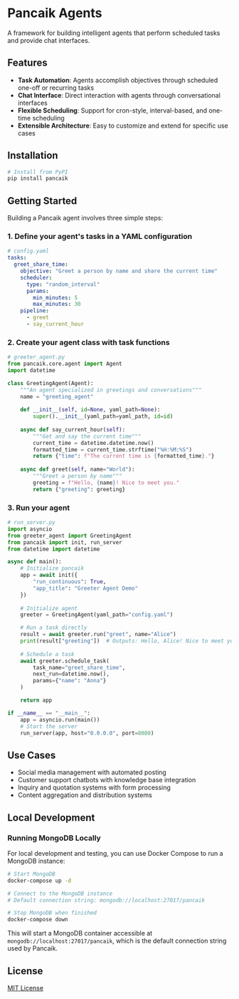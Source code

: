 # Pancaik Agents

A framework for building intelligent agents that perform scheduled tasks and provide chat interfaces.

## Features

- **Task Automation**: Agents accomplish objectives through scheduled one-off or recurring tasks
- **Chat Interface**: Direct interaction with agents through conversational interfaces
- **Flexible Scheduling**: Support for cron-style, interval-based, and one-time scheduling
- **Extensible Architecture**: Easy to customize and extend for specific use cases

## Installation

```bash
# Install from PyPI
pip install pancaik
```

## Getting Started

Building a Pancaik agent involves three simple steps:

### 1. Define your agent's tasks in a YAML configuration

```yaml
# config.yaml
tasks:
  greet_share_time:
    objective: "Greet a person by name and share the current time"
    scheduler:
      type: "random_interval"
      params:
        min_minutes: 5
        max_minutes: 30
    pipeline:
      - greet
      - say_current_hour
```

### 2. Create your agent class with task functions

```python
# greeter_agent.py
from pancaik.core.agent import Agent
import datetime

class GreetingAgent(Agent):
    """An agent specialized in greetings and conversations"""
    name = "greeting_agent"
    
    def __init__(self, id=None, yaml_path=None):
        super().__init__(yaml_path=yaml_path, id=id)
    
    async def say_current_hour(self):
        """Get and say the current time"""
        current_time = datetime.datetime.now()
        formatted_time = current_time.strftime("%H:%M:%S")
        return {"time": f"The current time is {formatted_time}."}
        
    async def greet(self, name="World"):
        """Greet a person by name"""
        greeting = f"Hello, {name}! Nice to meet you."
        return {"greeting": greeting}
```

### 3. Run your agent

```python
# run_server.py
import asyncio
from greeter_agent import GreetingAgent
from pancaik import init, run_server
from datetime import datetime

async def main():
    # Initialize pancaik
    app = await init({
        "run_continuous": True,
        "app_title": "Greeter Agent Demo"
    })
    
    # Initialize agent
    greeter = GreetingAgent(yaml_path="config.yaml")

    # Run a task directly
    result = await greeter.run("greet", name="Alice")
    print(result["greeting"])  # Outputs: Hello, Alice! Nice to meet you.
    
    # Schedule a task
    await greeter.schedule_task(
        task_name="greet_share_time", 
        next_run=datetime.now(),
        params={"name": "Anna"}
    )

    return app

if __name__ == "__main__":
    app = asyncio.run(main())
    # Start the server
    run_server(app, host="0.0.0.0", port=8080)
```

## Use Cases

- Social media management with automated posting
- Customer support chatbots with knowledge base integration
- Inquiry and quotation systems with form processing
- Content aggregation and distribution systems

## Local Development

### Running MongoDB Locally

For local development and testing, you can use Docker Compose to run a MongoDB instance:

```bash
# Start MongoDB
docker-compose up -d

# Connect to the MongoDB instance
# Default connection string: mongodb://localhost:27017/pancaik

# Stop MongoDB when finished
docker-compose down
```

This will start a MongoDB container accessible at `mongodb://localhost:27017/pancaik`, which is the default connection string used by Pancaik.

## License

[MIT License](LICENSE)